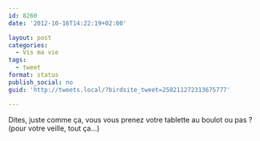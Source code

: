 ```yaml
---
id: 8260
date: '2012-10-16T14:22:19+02:00'

layout: post
categories:
  - Vis ma vie
tags:
  - tweet
format: status
publish_social: no
guid: 'http://tweets.local/?birdsite_tweet=258211272313675777'

---
```


Dites, juste comme ça, vous vous prenez votre tablette au boulot ou pas ? (pour votre veille, tout ça…)